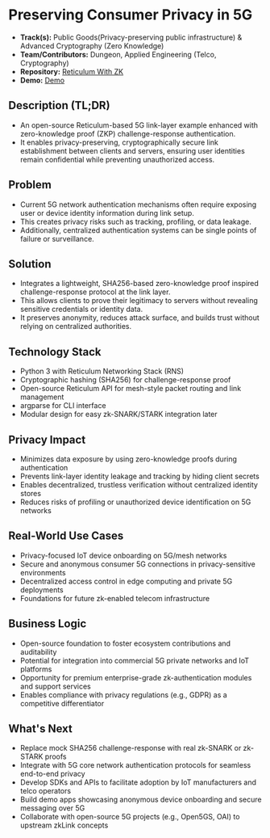 # Preserving Consumer Privacy in 5G

- **Track(s):** Public Goods(Privacy-preserving public infrastructure) & Advanced Cryptography (Zero Knowledge)
- **Team/Contributors:** Dungeon, Applied Engineering (Telco, Cryptography)
- **Repository:** [Reticulum With ZK](https://github.com/ArpitxGit/Reticulum-With-ZK/tree/ZK)
- **Demo:** [Demo](https://github.com/ArpitxGit/Reticulum-With-ZK/blob/ZK/README.md)

## Description (TL;DR)

- An open-source Reticulum-based 5G link-layer example enhanced with zero-knowledge proof (ZKP) challenge-response authentication.
- It enables privacy-preserving, cryptographically secure link establishment between clients and servers, ensuring user identities remain confidential while preventing unauthorized access.

## Problem

- Current 5G network authentication mechanisms often require exposing user or device identity information during link setup.
- This creates privacy risks such as tracking, profiling, or data leakage.
- Additionally, centralized authentication systems can be single points of failure or surveillance.

## Solution

- Integrates a lightweight, SHA256-based zero-knowledge proof inspired challenge-response protocol at the link layer.
- This allows clients to prove their legitimacy to servers without revealing sensitive credentials or identity data.
- It preserves anonymity, reduces attack surface, and builds trust without relying on centralized authorities.

## Technology Stack

- Python 3 with Reticulum Networking Stack (RNS)
- Cryptographic hashing (SHA256) for challenge-response proof
- Open-source Reticulum API for mesh-style packet routing and link management
- argparse for CLI interface
- Modular design for easy zk-SNARK/STARK integration later

## Privacy Impact

- Minimizes data exposure by using zero-knowledge proofs during authentication
- Prevents link-layer identity leakage and tracking by hiding client secrets
- Enables decentralized, trustless verification without centralized identity stores
- Reduces risks of profiling or unauthorized device identification on 5G networks

## Real-World Use Cases

- Privacy-focused IoT device onboarding on 5G/mesh networks
- Secure and anonymous consumer 5G connections in privacy-sensitive environments
- Decentralized access control in edge computing and private 5G deployments
- Foundations for future zk-enabled telecom infrastructure

## Business Logic

- Open-source foundation to foster ecosystem contributions and auditability
- Potential for integration into commercial 5G private networks and IoT platforms
- Opportunity for premium enterprise-grade zk-authentication modules and support services
- Enables compliance with privacy regulations (e.g., GDPR) as a competitive differentiator

## What's Next

- Replace mock SHA256 challenge-response with real zk-SNARK or zk-STARK proofs
- Integrate with 5G core network authentication protocols for seamless end-to-end privacy
- Develop SDKs and APIs to facilitate adoption by IoT manufacturers and telco operators
- Build demo apps showcasing anonymous device onboarding and secure messaging over 5G
- Collaborate with open-source 5G projects (e.g., Open5GS, OAI) to upstream zkLink concepts
